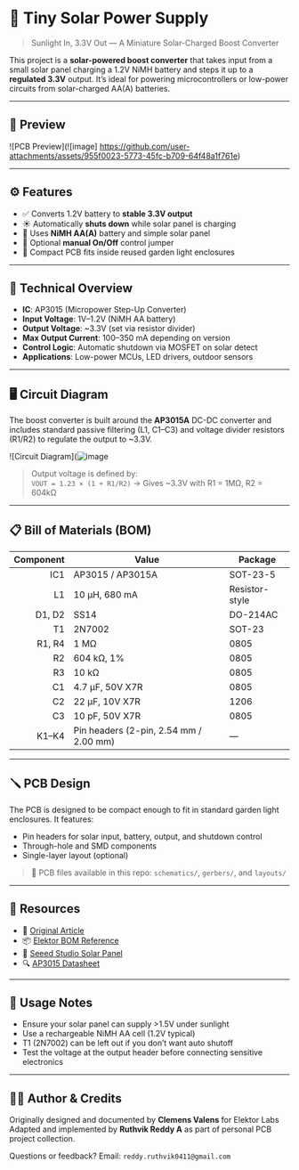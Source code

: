 # 🔆 Tiny Solar Power Supply
> Sunlight In, 3.3V Out — A Miniature Solar-Charged Boost Converter

This project is a **solar-powered boost converter** that takes input from a small solar panel charging a 1.2V NiMH battery and steps it up to a **regulated 3.3V** output. It’s ideal for powering microcontrollers or low-power circuits from solar-charged AA(A) batteries.

---

## 📸 Preview

![PCB Preview](![image] https://github.com/user-attachments/assets/955f0023-5773-45fc-b709-64f48a1f761e) 

---

## ⚙️ Features

- ✅ Converts 1.2V battery to **stable 3.3V output**
- ☀️ Automatically **shuts down** while solar panel is charging
- 🔋 Uses **NiMH AA(A)** battery and simple solar panel
- 🔧 Optional **manual On/Off** control jumper
- 📏 Compact PCB fits inside reused garden light enclosures

---

## 🔧 Technical Overview

- **IC**: AP3015 (Micropower Step-Up Converter)
- **Input Voltage**: 1V–1.2V (NiMH AA battery)
- **Output Voltage**: ~3.3V (set via resistor divider)
- **Max Output Current**: 100–350 mA depending on version
- **Control Logic**: Automatic shutdown via MOSFET on solar detect
- **Applications**: Low-power MCUs, LED drivers, outdoor sensors

---

## 🖥️ Circuit Diagram

The boost converter is built around the **AP3015A** DC-DC converter and includes standard passive filtering (L1, C1–C3) and voltage divider resistors (R1/R2) to regulate the output to ~3.3V.

![Circuit Diagram](![image](https://github.com/user-attachments/assets/77fa3d0c-b3b5-4790-b374-ec5240d4246e)


> Output voltage is defined by:  
> `VOUT = 1.23 × (1 + R1/R2)` → Gives ~3.3V with R1 = 1MΩ, R2 = 604kΩ

---

## 📋 Bill of Materials (BOM)

| Component | Value           | Package    |
|----------:|------------------|------------|
| IC1       | AP3015 / AP3015A | SOT-23-5   |
| L1        | 10 µH, 680 mA     | Resistor-style |
| D1, D2    | SS14             | DO-214AC   |
| T1        | 2N7002           | SOT-23     |
| R1, R4    | 1 MΩ             | 0805       |
| R2        | 604 kΩ, 1%       | 0805       |
| R3        | 10 kΩ            | 0805       |
| C1        | 4.7 µF, 50V X7R  | 0805       |
| C2        | 22 µF, 10V X7R   | 1206       |
| C3        | 10 pF, 50V X7R   | 0805       |
| K1–K4     | Pin headers (2-pin, 2.54 mm / 2.00 mm) | — |

---

## 🪛 PCB Design

The PCB is designed to be compact enough to fit in standard garden light enclosures. It features:

- Pin headers for solar input, battery, output, and shutdown control
- Through-hole and SMD components
- Single-layer layout (optional)

> 📁 PCB files available in this repo: `schematics/`, `gerbers/`, and `layouts/`

---

## 🔗 Resources

- 📄 [Original Article](https://elektormagazine.com/labs/tiny-solar-supply)
- 📦 [Elektor BOM Reference](https://elektor.com)
- 🔌 [Seeed Studio Solar Panel](https://elektor.com/19131)
- 🔍 [AP3015 Datasheet](https://www.diodes.com/assets/Datasheets/AP3015.pdf)

---

## 🧪 Usage Notes

- Ensure your solar panel can supply >1.5V under sunlight
- Use a rechargeable NiMH AA cell (1.2V typical)
- T1 (2N7002) can be left out if you don’t want auto shutoff
- Test the voltage at the output header before connecting sensitive electronics

---

## 🙋‍♂️ Author & Credits

Originally designed and documented by **Clemens Valens** for Elektor Labs  
Adapted and implemented by **Ruthvik Reddy A** as part of personal PCB project collection.

Questions or feedback? Email: `reddy.ruthvik0411@gmail.com`

